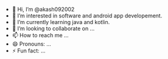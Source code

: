 - 👋 Hi, I’m @akash092002
- 👀 I’m interested in software and android app developement.
- 🌱 I’m currently learning java and kotlin.
- 💞️ I’m looking to collaborate on ...
- 📫 How to reach me ...
- 😄 Pronouns: ...
- ⚡ Fun fact: ...

<!---
akash092002/akash092002 is a ✨ special ✨ repository because its `README.md` (this file) appears on your GitHub profile.
You can click the Preview link to take a look at your changes.
--->
